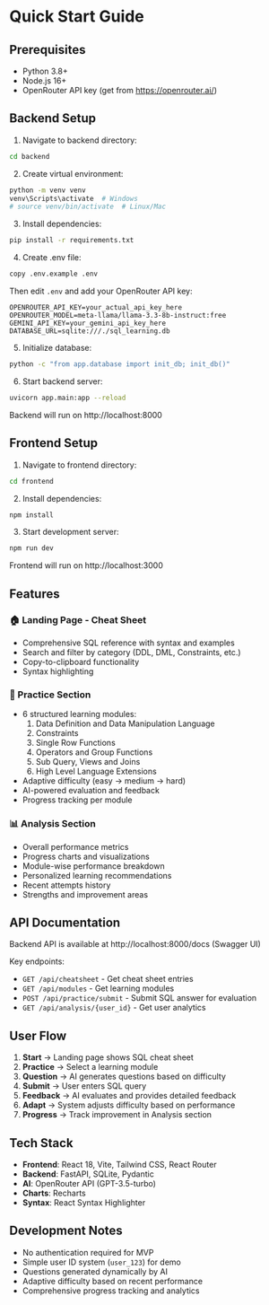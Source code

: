 # Quick Start Guide

## Prerequisites
- Python 3.8+ 
- Node.js 16+
- OpenRouter API key (get from https://openrouter.ai/)

## Backend Setup

1. Navigate to backend directory:
```bash
cd backend
```

2. Create virtual environment:
```bash
python -m venv venv
venv\Scripts\activate  # Windows
# source venv/bin/activate  # Linux/Mac
```

3. Install dependencies:
```bash
pip install -r requirements.txt
```

4. Create .env file:
```bash
copy .env.example .env
```
Then edit `.env` and add your OpenRouter API key:
```
OPENROUTER_API_KEY=your_actual_api_key_here
OPENROUTER_MODEL=meta-llama/llama-3.3-8b-instruct:free
GEMINI_API_KEY=your_gemini_api_key_here
DATABASE_URL=sqlite:///./sql_learning.db
```

5. Initialize database:
```bash
python -c "from app.database import init_db; init_db()"
```

6. Start backend server:
```bash
uvicorn app.main:app --reload
```
Backend will run on http://localhost:8000

## Frontend Setup

1. Navigate to frontend directory:
```bash
cd frontend
```

2. Install dependencies:
```bash
npm install
```

3. Start development server:
```bash
npm run dev
```
Frontend will run on http://localhost:3000

## Features

### 🏠 Landing Page - Cheat Sheet
- Comprehensive SQL reference with syntax and examples
- Search and filter by category (DDL, DML, Constraints, etc.)
- Copy-to-clipboard functionality
- Syntax highlighting

### 🧠 Practice Section
- 6 structured learning modules:
  1. Data Definition and Data Manipulation Language
  2. Constraints 
  3. Single Row Functions
  4. Operators and Group Functions
  5. Sub Query, Views and Joins
  6. High Level Language Extensions
- Adaptive difficulty (easy → medium → hard)
- AI-powered evaluation and feedback
- Progress tracking per module

### 📊 Analysis Section
- Overall performance metrics
- Progress charts and visualizations
- Module-wise performance breakdown
- Personalized learning recommendations
- Recent attempts history
- Strengths and improvement areas

## API Documentation

Backend API is available at http://localhost:8000/docs (Swagger UI)

Key endpoints:
- `GET /api/cheatsheet` - Get cheat sheet entries
- `GET /api/modules` - Get learning modules
- `POST /api/practice/submit` - Submit SQL answer for evaluation
- `GET /api/analysis/{user_id}` - Get user analytics

## User Flow

1. **Start** → Landing page shows SQL cheat sheet
2. **Practice** → Select a learning module
3. **Question** → AI generates questions based on difficulty
4. **Submit** → User enters SQL query
5. **Feedback** → AI evaluates and provides detailed feedback
6. **Adapt** → System adjusts difficulty based on performance
7. **Progress** → Track improvement in Analysis section

## Tech Stack

- **Frontend**: React 18, Vite, Tailwind CSS, React Router
- **Backend**: FastAPI, SQLite, Pydantic
- **AI**: OpenRouter API (GPT-3.5-turbo)
- **Charts**: Recharts
- **Syntax**: React Syntax Highlighter

## Development Notes

- No authentication required for MVP
- Simple user ID system (`user_123`) for demo
- Questions generated dynamically by AI
- Adaptive difficulty based on recent performance
- Comprehensive progress tracking and analytics
